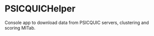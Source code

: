 PSICQUICHelper
==============

Console app to download data from PSICQUIC servers, clustering and scoring MITab.
